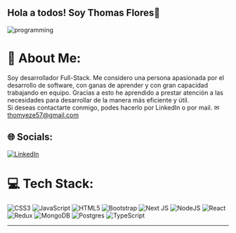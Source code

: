 ##                                                           Hola a todos! Soy Thomas Flores👋

![programming](https://user-images.githubusercontent.com/93939021/201541792-7820da7b-d747-4499-8ecb-e3fb84c8f665.jpg)


# 💫 About Me:
Soy desarrollador Full-Stack. Me considero una persona apasionada por el desarrollo de software, con ganas de aprender y con gran capacidad trabajando en equipo. Gracias a esto he aprendido a prestar atención a las necesidades para desarrollar de la manera más eficiente y útil.<br>
Si deseas contactarte conmigo, podes hacerlo por LinkedIn o por mail.
✉ thomyeze57@gmail.com


## 🌐 Socials:
[![LinkedIn](https://img.shields.io/badge/LinkedIn-%230077B5.svg?logo=linkedin&logoColor=white)](https://linkedin.com/in/floresthomas) 



# 💻 Tech Stack:
![CSS3](https://img.shields.io/badge/css3-%231572B6.svg?style=for-the-badge&logo=css3&logoColor=white) ![JavaScript](https://img.shields.io/badge/javascript-%23323330.svg?style=for-the-badge&logo=javascript&logoColor=%23F7DF1E) ![HTML5](https://img.shields.io/badge/html5-%23E34F26.svg?style=for-the-badge&logo=html5&logoColor=white) ![Bootstrap](https://img.shields.io/badge/bootstrap-%23563D7C.svg?style=for-the-badge&logo=bootstrap&logoColor=white) ![Next JS](https://img.shields.io/badge/Next-black?style=for-the-badge&logo=next.js&logoColor=white) ![NodeJS](https://img.shields.io/badge/node.js-6DA55F?style=for-the-badge&logo=node.js&logoColor=white) ![React](https://img.shields.io/badge/react-%2320232a.svg?style=for-the-badge&logo=react&logoColor=%2361DAFB) ![Redux](https://img.shields.io/badge/redux-%23593d88.svg?style=for-the-badge&logo=redux&logoColor=white) ![MongoDB](https://img.shields.io/badge/MongoDB-%234ea94b.svg?style=for-the-badge&logo=mongodb&logoColor=white) ![Postgres](https://img.shields.io/badge/postgres-%23316192.svg?style=for-the-badge&logo=postgresql&logoColor=white) ![TypeScript](https://img.shields.io/badge/typescript-%23007ACC.svg?style=for-the-badge&logo=typescript&logoColor=white)

---

<!-- Proudly created with GPRM ( https://gprm.itsvg.in ) -->

